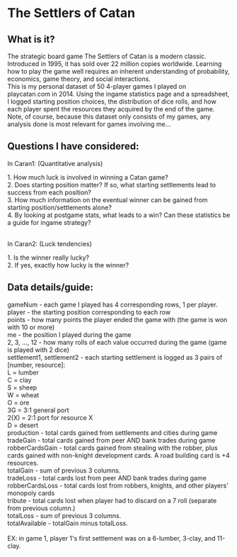 # The Settlers of Catan

## What is it?
The strategic board game The Settlers of Catan is a modern classic. Introduced in 1995, it has sold over 22 million copies worldwide. Learning how to play the game well requires an inherent understanding of probability, economics, game theory, and social interactions. 
<br>
This is my personal dataset of 50 4-player games I played on playcatan.com in 2014. Using the ingame statistics page and a spreadsheet, I logged starting position choices, the distribution of dice rolls, and how each player spent the resources they acquired by the end of the game. Note, of course, because this dataset only consists of my games, any analysis done is most relevant for games involving me…

## Questions I have considered:
In Caran1: (Quantitative analysis)
<p>
  1. How much luck is involved in winning a Catan game?<br>
  2. Does starting position matter? If so, what starting settlements lead to success from each position?<br>
  3. How much information on the eventual winner can be gained from starting position/settlements alone?<br>
  4. By looking at postgame stats, what leads to a win? Can these statistics be a guide for ingame strategy?
</p>
<br>
In Caran2: (Luck tendencies)
<br>
<p>
  1. Is the winner really lucky?<br>
  2. If yes, exactly how lucky is the winner?
</p>

## Data details/guide:
gameNum - each game I played has 4 corresponding rows, 1 per player.<br>
player - the starting position corresponding to each row<br>
points - how many points the player ended the game with (the game is won with 10 or more)<br>
me - the position I played during the game<br>
2, 3, …, 12 - how many rolls of each value occurred during the game (game is played with 2 dice)<br>
settlement1, settlement2 - each starting settlement is logged as 3 pairs of [number, resource]:<br>
L = lumber<br>
C = clay<br>
S = sheep<br>
W = wheat<br>
O = ore<br>
3G = 3:1 general port<br>
2(X) = 2:1 port for resource X<br>
D = desert <br>
production - total cards gained from settlements and cities during game<br>
tradeGain - total cards gained from peer AND bank trades during game<br>
robberCardsGain - total cards gained from stealing with the robber, plus cards gained with non-knight development cards. A road building card is +4 resources. <br>
totalGain - sum of previous 3 columns.<br>
tradeLoss - total cards lost from peer AND bank trades during game<br>
robberCardsLoss - total cards lost from robbers, knights, and other players' monopoly cards<br>
tribute - total cards lost when player had to discard on a 7 roll (separate from previous column.)<br>
totalLoss - sum of previous 3 columns.<br>
totalAvailable - totalGain minus totalLoss.<br><br>
EX: in game 1, player 1's first settlement was on a 6-lumber, 3-clay, and 11-clay.<br>

